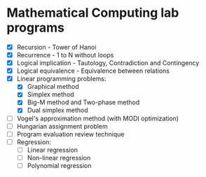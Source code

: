 # Mathematical Computing lab programs

- [x] Recursion - Tower of Hanoi
- [x] Recurrence - 1 to N without loops
- [x] Logical implication - Tautology, Contradiction and Contingency
- [x] Logical equivalence - Equivalence between relations
- [x] Linear programming problems:
    - [x] Graphical method
    - [x] Simplex method
    - [x] Big-M method and Two-phase method
    - [x] Dual simplex method
- [ ] Vogel's approximation method (with MODI optimization)
- [ ] Hungarian assignment problem
- [ ] Program evaluation review technique
- [ ] Regression:
    - [ ] Linear regression
    - [ ] Non-linear regression
    - [ ] Polynomial regression